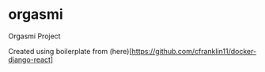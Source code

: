 # orgasmi
Orgasmi Project

Created using boilerplate from (here)[https://github.com/cfranklin11/docker-django-react]